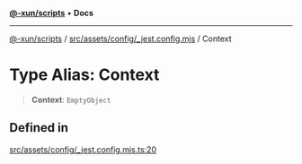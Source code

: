 [**@-xun/scripts**](../../../../../README.md) • **Docs**

***

[@-xun/scripts](../../../../../README.md) / [src/assets/config/\_jest.config.mjs](../README.md) / Context

# Type Alias: Context

> **Context**: `EmptyObject`

## Defined in

[src/assets/config/\_jest.config.mjs.ts:20](https://github.com/Xunnamius/xscripts/blob/59530a02df766279a72886cbc0ab5e0790db98cc/src/assets/config/_jest.config.mjs.ts#L20)
